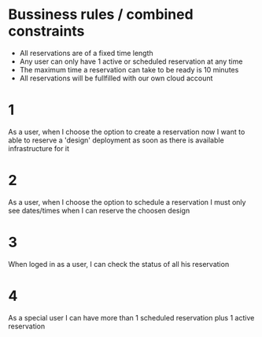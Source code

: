 # Bussiness rules / combined constraints

- All reservations are of a fixed time length
- Any user can only have 1 active or scheduled reservation at any time
- The maximum time a reservation can take to be ready is 10 minutes
- All reservations will be fullfilled with our own cloud account

# 1

As a user, when I choose the option to create a reservation now
I want to able to reserve a 'design' deployment as soon as there is
available infrastructure for it

# 2

As a user, when I choose the option to schedule a reservation
I must only see dates/times when I can reserve the choosen design

# 3

When loged in as a user, I can check the status of all his reservation

# 4

As a special user I can have more than 1 scheduled reservation plus
1 active reservation
